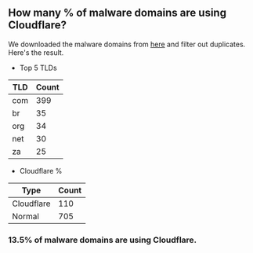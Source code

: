 ## How many % of malware domains are using Cloudflare?


We downloaded the malware domains from [here](https://urlhaus.abuse.ch) and filter out duplicates.
Here's the result.


[//]: # (start replacement)


- Top 5 TLDs

| TLD | Count |
| --- | --- |
| com | 399 |
| br | 35 |
| org | 34 |
| net | 30 |
| za | 25 |


- Cloudflare %

| Type | Count |
| --- | --- |
| Cloudflare | 110 |
| Normal | 705 |


### 13.5% of malware domains are using Cloudflare.